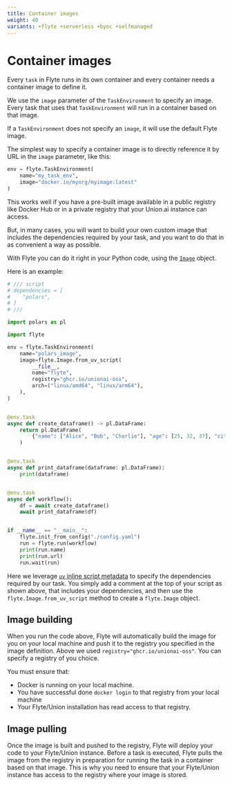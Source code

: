 ```yaml
---
title: Container images
weight: 40
variants: +flyte +serverless +byoc +selfmanaged
---
```


# Container images

Every `task` in Flyte runs in its own container and every container needs a container image to define it.

We use the `image` parameter of the `TaskEnvironment` to specify an image.
Every task that uses that `TaskEnvironment` will run in a container based on that image.

If a `TaskEnvironment` does not specify an `image`, it will use the default Flyte image.

The simplest way to specify a container image is to directly reference it by URL in the `image` parameter, like this:

```python
env = flyte.TaskEnvironment(
    name="my_task_env",
    image="docker.io/myorg/myimage:latest"
)
```

This works well if you have a pre-built image available in a public registry like Docker Hub or in a private registry that your Union.ai instance can access.

But, in many cases, you will want to build your own custom image that includes the dependencies required by your task, and you want to do that in as convenient a way as possible.

With Flyte you can do it right in your Python code, using the [`Image`](../api-reference/flyte-sdk/packages/flyte#flyteimage) object.

Here is an example:

```python
# /// script
# dependencies = [
#    "polars",
# ]
# ///

import polars as pl

import flyte

env = flyte.TaskEnvironment(
    name="polars_image",
    image=flyte.Image.from_uv_script(
        __file__,
        name="flyte",
        registry="ghcr.io/unionai-oss",
        arch=("linux/amd64", "linux/arm64"),
    ),
)


@env.task
async def create_dataframe() -> pl.DataFrame:
    return pl.DataFrame(
        {"name": ["Alice", "Bob", "Charlie"], "age": [25, 32, 37], "city": ["New York", "Paris", "Berlin"]}
    )


@env.task
async def print_dataframe(dataframe: pl.DataFrame):
    print(dataframe)


@env.task
async def workflow():
    df = await create_dataframe()
    await print_dataframe(df)


if __name__ == "__main__":
    flyte.init_from_config("./config.yaml")
    run = flyte.run(workflow)
    print(run.name)
    print(run.url)
    run.wait(run)

```

Here we leverage [`uv` inline script metadata](https://docs.astral.sh/uv/inline-scripts) to specify the dependencies required by our task.
You simply add a comment at the top of your script as shown above, that includes your dependencies, and then use the `flyte.Image.from_uv_script` method to create a `flyte.Image` object.

## Image building

When you run the code above, Flyte will automatically build the image for you on your local machine and push it to the registry you specified in the image definition.
Above we used `registry="ghcr.io/unionai-oss"`.
You can specify a registry of you choice.

You must ensure that:

* Docker is running on your local machine.
* You have successful done `docker login` to that registry from your local machine
* Your Flyte/Union installation has read access to that registry.

## Image pulling

Once the image is built and pushed to the registry, Flyte will deploy your code to your Flyte/Union instance.
Before a task is executed, Flyte pulls the image from the registry in preparation for running the task in a container based on that image.
This is why you need to ensure that your Flyte/Union instance has access to the registry where your image is stored.
